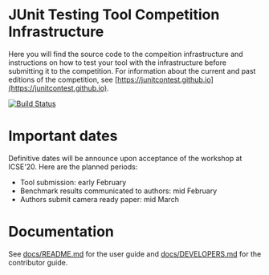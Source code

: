 # JUnit Testing Tool Competition Infrastructure

Here you will find the source code to the compeition infrastructure and instructions on how to test your tool with the infrastructure before submitting it to the competition. For information about the current and past editions of the competition, see [https://junitcontest.github.io](https://junitcontest.github.io).

[![Build Status](https://travis-ci.org/JUnitContest/junitcontest.svg?branch=master)](https://travis-ci.org/JUnitContest/junitcontest)

# Important dates

Definitive dates will be announce upon acceptance of the workshop at ICSE'20. Here are the planned periods:

- Tool submission: early February
- Benchmark results communicated to authors: mid February
- Authors submit camera ready paper: mid March

# Documentation

See [docs/README.md](docs/USERGUIDE.md) for the user guide and [docs/DEVELOPERS.md](docs/CONTRIBUTORGUIDE.md) for the contributor guide.
